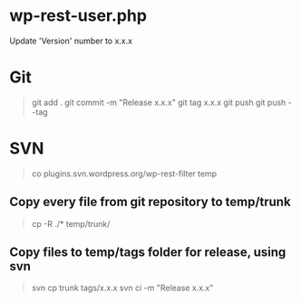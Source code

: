 # wp-rest-user.php

Update 'Version' number to x.x.x

# Git

> git add .
> git commit -m "Release x.x.x"
> git tag x.x.x
> git push
> git push --tag

# SVN

> co plugins.svn.wordpress.org/wp-rest-filter temp
## Copy every file from git repository to temp/trunk
> cp -R ./* temp/trunk/
## Copy files to temp/tags folder for release, using svn
> svn cp trunk tags/x.x.x
> svn ci -m "Release x.x.x"


